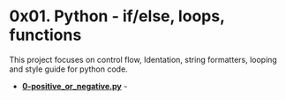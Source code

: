 # 0x01. Python - if/else, loops, functions
This project focuses on control flow, Identation, string formatters, looping and style guide for python code.

* **[0-positive_or_negative.py](./0-positive_or_negative.py)** - 
